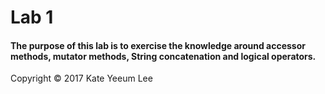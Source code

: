 # Lab 1 
#### The purpose of this lab is to exercise the knowledge around accessor methods, mutator methods, String concatenation and logical operators.


 Copyright © 2017 Kate Yeeum Lee
 
